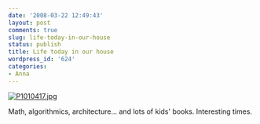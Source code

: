 ```yaml
---
date: '2008-03-22 12:49:43'
layout: post
comments: true
slug: life-today-in-our-house
status: publish
title: Life today in our house
wordpress_id: '624'
categories:
- Anna
---
```




[![P1010417.jpg](http://www.phfactor.net/wp/wp-photos/thumb.20080322-124942-1.jpg)](http://www.phfactor.net/wp/wp-photos/20080322-124942-1.jpg)

Math, algorithmics, architecture... and lots of kids' books.   Interesting times.
